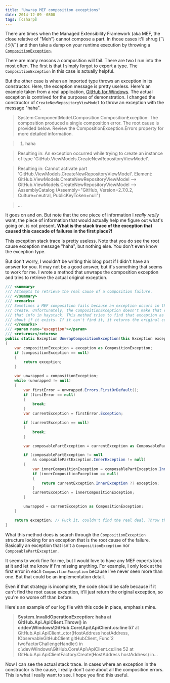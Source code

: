 ```yaml
---
title: "Unwrap MEF composition exceptions"
date: 2014-12-09 -0800
tags: [csharp]
---
```


There are times when the Managed Extensibility Framework (aka MEF, the close relative of "Meh") cannot compose a part. In those cases it'll shrug (¯\\_(ツ)_/¯) and then take a dump on your runtime execution by throwing a  [`CompositionException`](http://msdn.microsoft.com/en-us/library/system.componentmodel.composition.compositionexception%28v=vs.110%29.aspx).

There are many reasons a composition will fail. There are two I run into the most often. The first is that I simply forgot to export a type. The `CompositionException` in this case is actually helpful.

But the other case is when an imported type throws an exception in its constructor. Here, the exception message is pretty useless. Here's an example taken from a real application, [GitHub for Windows](https://windows.github.com/). The actual exception is contrived for the purposes of demonstration. I changed the constructor of `CreateNewRepositoryViewModel` to throw an exception with the message "haha".

> System.ComponentModel.Composition.CompositionException: The composition produced a single composition error. The root cause is provided below. Review the CompositionException.Errors property for more detailed information.

> 1) haha

> Resulting in: An exception occurred while trying to create an instance of type 'GitHub.ViewModels.CreateNewRepositoryViewModel'.

> Resulting in: Cannot activate part 'GitHub.ViewModels.CreateNewRepositoryViewModel'.
Element: GitHub.ViewModels.CreateNewRepositoryViewModel -->  GitHub.ViewModels.CreateNewRepositoryViewModel -->  AssemblyCatalog (Assembly="GitHub, Version=2.7.0.2, Culture=neutral, PublicKeyToken=null")

> ...

It goes on and on. But note that the one piece of information I _really really_ want, the piece of information that would actually help me figure out what's going on, is not present. __What is the stack trace of the exception that caused this cascade of failures in the first place?!__

This exception stack trace is pretty useless. Note that you do see the root cause exception message "haha", but nothing else. You don't even know the exception type.

But don't worry, I wouldn't be writing this blog post if I didn't have an answer for you. It may not be a good answer, but it's something that seems to work for me. I wrote a method that unwraps the composition exception and tries to retrieve the actual original exception.

```csharp
/// <summary>
/// Attempts to retrieve the real cause of a composition failure.
/// </summary>
/// <remarks>
/// Sometimes a MEF composition fails because an exception occurs in the ctor of a type we're trying to
/// create. Unfortunately, the CompositionException doesn't make that easily available, so we don't get
/// that info in haystack. This method tries to find that exception as that's really the only one we care
/// about if it exists. If it can't find it, it returns the original composition exception.
/// </remarks>
/// <param name="exception"></param>
/// <returns></returns>
public static Exception UnwrapCompositionException(this Exception exception)
{
    var compositionException = exception as CompositionException;
    if (compositionException == null)
    {
        return exception;
    }

    var unwrapped = compositionException;
    while (unwrapped != null)
    {
        var firstError = unwrapped.Errors.FirstOrDefault();
        if (firstError == null)
        {
            break;
        }
        var currentException = firstError.Exception;

        if (currentException == null)
        {
            break;
        }

        var composablePartException = currentException as ComposablePartException;

        if (composablePartException != null
            && composablePartException.InnerException != null)
        {
            var innerCompositionException = composablePartException.InnerException as CompositionException;
            if (innerCompositionException == null)
            {
                return currentException.InnerException ?? exception;
            }
            currentException = innerCompositionException;
        }

        unwrapped = currentException as CompositionException;
    }

    return exception; // Fuck it, couldn't find the real deal. Throw the original.
}
```

What this method does is search through the `CompositionException` structure looking for an exception that is the root cause of the failure. Basically an exception that isn't a `CompositionException` nor `ComposablePartException`.

It seems to work fine for me, but I would love to have any MEF experts look at it and let me know if I'm missing anything. For example, I only look at the first error in each `CompositionException` because I've never seen more than one. But that could be an implementation detail.

Even if that strategy is incomplete, the code should be safe because if it can't find the root cause exception, it'll just return the original exception, so you're no worse off than before.

Here's an example of our log file with this code in place, emphasis mine.

> __System.InvalidOperationException: haha
   at GitHub.Api.ApiClient.Throw() in c:\dev\Windows\GitHub.Core\Api\ApiClient.cs:line 57__
   at GitHub.Api.ApiClient..ctor(HostAddress hostAddress, IObservableGitHubClient gitHubClient, Func`2 twoFactorChallengeHandler) in c:\dev\Windows\GitHub.Core\Api\ApiClient.cs:line 52
   at GitHub.Api.ApiClientFactory.Create(HostAddress hostAddress) in...

Now I can see the actual stack trace. In cases where an exception in the constructor is the cause, I really don't care about all the composition errors. This is what I really want to see. I hope you find this useful.

